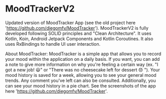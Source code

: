 # MoodTrackerV2

Updated version of MoodTracker App (see the old project here 'https://github.com/diegomfv/MoodTracker').
MoodTrackerV2 is fully developed following SOLID principles and "Clean Architecture". It uses Kotlin, Koin, Android Jetpack Components and Kotlin Coroutines. It also uses RxBindings to handle UI user interaction.

About MoodTracker:
MoodTracker is a simple app that allows you to record your mood within the application on a daily basis. If you want, you can add a note to give more information on why you're feeling a certain way (ex. "I got a new job! 😃" or "There was no cheesecake left for dessert 😞 "). 
Your mood history is saved for a week, allowing you to see your general mood trends. Any comment you've left can also be consulted. Additionally, you can see your mood history in a pie chart.
See the screenshots of the app here 'https://github.com/diegomfv/MoodTracker'.
